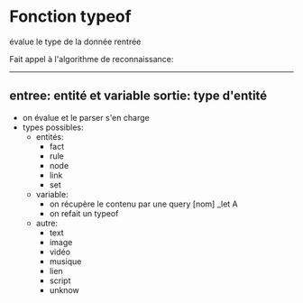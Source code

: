 # Fonction typeof

évalue le type de la donnée rentrée

Fait appel à l'algorithme de reconnaissance:

----
entree: entité et variable
sortie: type d'entité
----


- on évalue et le parser s'en charge
- types possibles:
	- entités:
		- fact
		- rule
		- node
		- link
		- set
	- variable:
		- on récupère le contenu par une query [nom] _let A
		- on refait un typeof
	- autre:
		- text
		- image
		- vidéo
		- musique
		- lien
		- script
		- unknow
